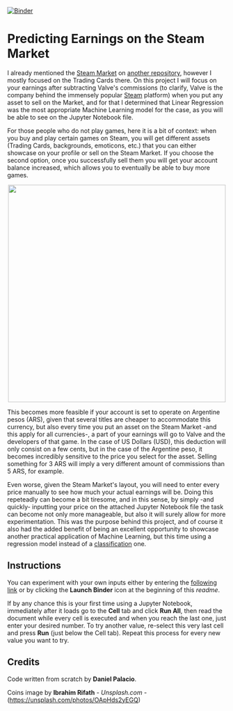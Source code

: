 [![Binder](https://mybinder.org/badge_logo.svg)](https://mybinder.org/v2/gh/palaciodaniel/predicting_earnings_on_steam_market/main?filepath=steam_market_valve_commissions.ipynb)

# Predicting Earnings on the Steam Market

I already mentioned the [Steam Market](https://steamcommunity.com/market/) on [another repository](https://github.com/palaciodaniel/steam_summer_sale_cards), however I mostly focused on the Trading Cards there. On this project I will focus on your earnings after subtracting Valve's commissions (to clarify, Valve is the company behind the immensely popular [Steam](https://store.steampowered.com/) platform) when you put any asset to sell on the Market, and for that I determined that Linear Regression was the most appropriate Machine Learning model for the case, as you will be able to see on the Jupyter Notebook file.

For those people who do not play games, here it is a bit of context: when you buy and play certain games on Steam, you will get different assets (Trading Cards, backgrounds, emoticons, etc.) that you can either showcase on your profile or sell on the Steam Market. If you choose the second option, once you successfully sell them you will get your account balance increased, which allows you to eventually be able to buy more games.

<p align="center"> 
<img src="https://images.unsplash.com/photo-1534951009808-766178b47a4f?ixlib=rb-1.2.1&ixid=eyJhcHBfaWQiOjEyMDd9&auto=format&fit=crop&w=750&q=80" width="500">
</p>

This becomes more feasible if your account is set to operate on Argentine pesos (ARS), given that several titles are cheaper to accommodate this currency, but also every time you put an asset on the Steam Market -and this apply for all currencies-, a part of your earnings will go to Valve and the developers of that game. In the case of US Dollars (USD), this deduction will only consist on a few cents, but in the case of the Argentine peso, it becomes incredibly sensitive to the price you select for the asset. Selling something for 3 ARS will imply a very different amount of commissions than 5 ARS, for example.

Even worse, given the Steam Market's layout, you will need to enter every price manually to see how much your actual earnings will be. Doing this repeteadly can become a bit tiresome, and in this sense, by simply -and quickly- inputting your price on the attached Jupyter Notebook file the task can become not only more manageable, but also it will surely allow for more experimentation. This was the purpose behind this project, and of course it also had the added benefit of being an excellent opportunity to showcase another practical application of Machine Learning, but this time using a regression model instead of a [classification](https://github.com/palaciodaniel/predicting_psychotherapy_success_with_ml) one.

## Instructions

You can experiment with your own inputs either by entering the [following link](https://mybinder.org/v2/gh/palaciodaniel/predicting_earnings_on_steam_market/main?filepath=steam_market_valve_commissions.ipynb) or by clicking the **Launch Binder** icon at the beginning of this *readme*. 

If by any chance this is your first time using a Jupyter Notebook, immediately after it loads go to the **Cell** tab and click **Run All**, then read the document while every cell is executed and when you reach the last one, just enter your desired number. To try another value, re-select this very last cell and press **Run** (just below the Cell tab). Repeat this process for every new value you want to try.

## Credits

Code written from scratch by **Daniel Palacio**.

Coins image by **Ibrahim Rifath** - *Unsplash.com* - (https://unsplash.com/photos/OApHds2yEGQ)
